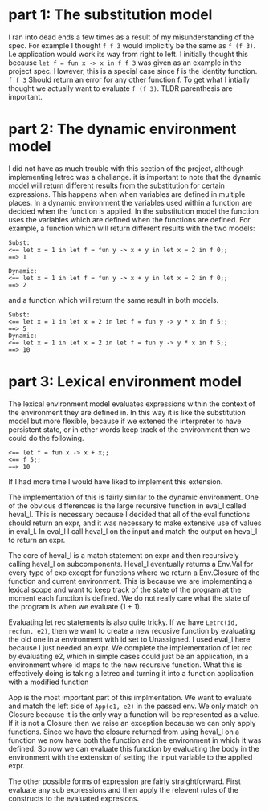 # part 1: The substitution model
I ran into dead ends a few times as a result of my misunderstanding of the spec. 
For example I thought `f f 3` would implicitly be the same as `f (f 3)`. 
I.e application would work its way from right to left. 
I initially thought this because `let f = fun x -> x in f f 3` was given as an example in the project spec.
However, this is a special case since f is the identity function. `f f 3` Should return an error for any other function f. To get what I intially thought we actually want to evaluate `f (f 3)`. TLDR parenthesis are important. 

# part 2: The dynamic environment model
I did not have as much trouble with this section of the project, although implementing letrec was a challange. 
it is important to note that the dynamic model will return different results from the substitution for certain expressions.
This happens when when variables are defined in multiple places. In a dynamic environment the variables used within a function are decided when the function is applied. In the substitution model the function uses the variables which are defined when the functions are defined. 
For example, a function which will return different results with the two models: 
```
Subst:
<== let x = 1 in let f = fun y -> x + y in let x = 2 in f 0;;
==> 1

Dynamic:
<== let x = 1 in let f = fun y -> x + y in let x = 2 in f 0;;
==> 2
```
and a function which will return the same result in both models.

```
Subst:
<== let x = 1 in let x = 2 in let f = fun y -> y * x in f 5;;
==> 5
Dynamic:
<== let x = 1 in let x = 2 in let f = fun y -> y * x in f 5;;
==> 10
```
# part 3: Lexical environment model
The lexical environment model evaluates expressions within the context of the environment they are defined in. 
In this way it is like the substitution model but more flexible, because if we extened the interpreter to have persistent state, or in other words keep track of the environment then we could do the following.
```
<== let f = fun x -> x + x;;
<== f 5;;
==> 10
```
If I had more time I would have liked to implement this extension. 

The implementation of this is fairly similar to the dynamic environment. One of the obvious differences is the large recursive function in eval_l called heval_l.
This is necessary because I decided that all of the eval functions should return an expr, and it was necessary to make extensive use of values in eval_l. In eval_l I call heval_l on the input and match the output on heval_l to return an expr.

The core of heval_l is a match statement on expr and then recursively calling heval_l on subcomponents. Heval_l eventually returns a Env.Val for every type of exp except for functions where we return a Env.Closure of the function and current environment.
 This is because we are implementing a lexical scope and want to keep track of the state of the program at the moment each function is defined. We do not really care what the state of the program is when we evaluate (1 + 1). 

Evaluating let rec statements is also quite tricky. If we have `Letrc(id, recfun, e2)`, then we want to create a new recusive function by evaluating the old one in a environment with id set to Unassigned. 
I used eval_l here because I just needed an expr. We complete the implementation of let rec by evaluating e2, which in simple cases could just be an application, in a environment where id maps to the new recursive function. What this is effectively doing is taking a letrec and turning it into a function application with a modified function
 
App is the most important part of this implmentation. We want to evaluate and match the left side of `App(e1, e2)` in the passed env. 
We only match on Closure because it is the only way a function will be represented as a value. If it is not a Closure then we raise an exception because we can only apply functions.
Since we have the closure returned from using heval_l on a function we now have both the function and the environment in which it was defined. So now we can evaluate this function by evaluating the body in the environment with the extension of setting the input variable to the applied expr.

The other possible forms of expression are fairly straightforward. First evaluate any sub expressions and then apply the relevent rules of the constructs to the evaluated expresions. 

 
